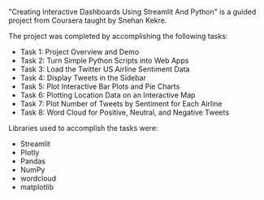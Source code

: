 "Creating Interactive Dashboards Using Streamlit And Python" is a guided project from Coursera taught by Snehan Kekre.

The project was completed by accomplishing the following tasks:

- Task 1: Project Overview and Demo
- Task 2: Turn Simple Python Scripts into Web Apps
- Task 3: Load the Twitter US Airline Sentiment Data
- Task 4: Display Tweets in the Sidebar
- Task 5: Plot Interactive Bar Plots and Pie Charts
- Task 6: Plotting Location Data on an Interactive Map
- Task 7: Plot Number of Tweets by Sentiment for Each Airline
- Task 8: Word Cloud for Positive, Neutral, and Negative Tweets

Libraries used to accomplish the tasks were: 
- Streamlit
- Plotly
- Pandas
- NumPy
- wordcloud
- matplotlib
